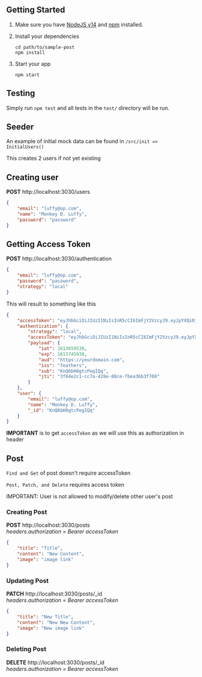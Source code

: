 ## Getting Started

1. Make sure you have [NodeJS v14](https://nodejs.org/) and [npm](https://www.npmjs.com/) installed.
2. Install your dependencies

    ```
    cd path/to/sample-post
    npm install
    ```

3. Start your app

    ```
    npm start
    ```

## Testing

Simply run `npm test` and all tests in the `test/` directory will be run.

## Seeder
An example of initial mock data can be found in `/src/init => InitialUsers()`

This creates 2 users if not yet existing

## Creating user
**POST** http://localhost:3030/users
```json
{
    "email": "luffy@op.com",
    "name": "Monkey D. Luffy",
    "password": "password"
}
```

## Getting Access Token
**POST** http://localhost:3030/authentication
```json
{
    "email": "luffy@op.com",
    "password": "password",
    "strategy": "local"
}
```

This will result to something like this
```json
{
    "accessToken": "eyJhbGciOiJIUzI1NiIsInR5cCI6ImFjY2VzcyJ9.eyJpYXQiOjE2MTM2NTk1MzgsImV4cCI6MTYxMzc0NTkzOCwiYXVkIjoiaHR0cHM6Ly95b3VyZG9tYWluLmNvbSIsImlzcyI6ImZlYXRoZXJzIiwic3ViIjoiS25RNmJIMGd0Y1BlZ0lRcSIsImp0aSI6IjNmODRlMmMxLWNjN2EtNDI4ZS04OGNlLWZiZWEzNmIzZjcwOCJ9.MclegAuirlT53KcaLGfclm5LpFEkHLc0mEepW1yl1wM",
    "authentication": {
        "strategy": "local",
        "accessToken": "eyJhbGciOiJIUzI1NiIsInR5cCI6ImFjY2VzcyJ9.eyJpYXQiOjE2MTM2NTk1MzgsImV4cCI6MTYxMzc0NTkzOCwiYXVkIjoiaHR0cHM6Ly95b3VyZG9tYWluLmNvbSIsImlzcyI6ImZlYXRoZXJzIiwic3ViIjoiS25RNmJIMGd0Y1BlZ0lRcSIsImp0aSI6IjNmODRlMmMxLWNjN2EtNDI4ZS04OGNlLWZiZWEzNmIzZjcwOCJ9.MclegAuirlT53KcaLGfclm5LpFEkHLc0mEepW1yl1wM",
        "payload": {
            "iat": 1613659538,
            "exp": 1613745938,
            "aud": "https://yourdomain.com",
            "iss": "feathers",
            "sub": "KnQ6bH0gtcPegIQq",
            "jti": "3f84e2c1-cc7a-428e-88ce-fbea36b3f708"
        }
    },
    "user": {
        "email": "luffy@op.com",
        "name": "Monkey D. Luffy",
        "_id": "KnQ6bH0gtcPegIQq"
    }
}
```
**IMPORTANT** is to get `accessToken` as we will use this as authorization in header

## Post

`Find and Get` of post doesn't require accessToken

`Post, Patch, and Delete` requires access token

IMPORTANT: User is not allowed to modify/delete other user's post

### Creating Post
**POST** http://localhost:3030/posts <br/>
_headers.authorization = Bearer accessToken_
```json
{
    "title": "Title",
    "content": "New Content",
    "image": "image link"
}
```

### Updating Post
**PATCH** http://localhost:3030/posts/_id <br/>
_headers.authorization = Bearer accessToken_
```json
{
    "title": "New Title",
    "content": "New New Content",
    "image": "New image link"
}
```

### Deleting Post
**DELETE** http://localhost:3030/posts/_id <br/>
_headers.authorization = Bearer accessToken_
